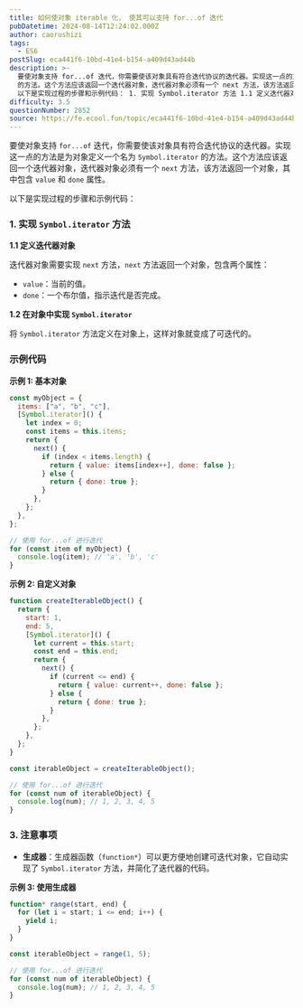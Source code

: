 ```yaml
---
title: 如何使对象 iterable 化， 使其可以支持 for...of 迭代
pubDatetime: 2024-08-14T12:24:02.000Z
author: caorushizi
tags:
  - ES6
postSlug: eca441f6-10bd-41e4-b154-a409d43ad44b
description: >-
  要使对象支持 for...of 迭代，你需要使该对象具有符合迭代协议的迭代器。实现这一点的方法是为对象定义一个名为 Symbol.iterator
  的方法。这个方法应该返回一个迭代器对象，迭代器对象必须有一个 next 方法，该方法返回一个对象，其中包含 value 和 done 属性。
  以下是实现过程的步骤和示例代码： 1. 实现 Symbol.iterator 方法 1.1 定义迭代器对象 迭
difficulty: 3.5
questionNumber: 2852
source: https://fe.ecool.fun/topic/eca441f6-10bd-41e4-b154-a409d43ad44b
---
```


要使对象支持 `for...of` 迭代，你需要使该对象具有符合迭代协议的迭代器。实现这一点的方法是为对象定义一个名为 `Symbol.iterator` 的方法。这个方法应该返回一个迭代器对象，迭代器对象必须有一个 `next` 方法，该方法返回一个对象，其中包含 `value` 和 `done` 属性。

以下是实现过程的步骤和示例代码：

### **1. 实现 `Symbol.iterator` 方法**

**1.1 定义迭代器对象**

迭代器对象需要实现 `next` 方法，`next` 方法返回一个对象，包含两个属性：

- `value`：当前的值。
- `done`：一个布尔值，指示迭代是否完成。

**1.2 在对象中实现 `Symbol.iterator`**

将 `Symbol.iterator` 方法定义在对象上，这样对象就变成了可迭代的。

### **示例代码**

**示例 1: 基本对象**

```javascript
const myObject = {
  items: ["a", "b", "c"],
  [Symbol.iterator]() {
    let index = 0;
    const items = this.items;
    return {
      next() {
        if (index < items.length) {
          return { value: items[index++], done: false };
        } else {
          return { done: true };
        }
      },
    };
  },
};

// 使用 for...of 进行迭代
for (const item of myObject) {
  console.log(item); // 'a', 'b', 'c'
}
```

**示例 2: 自定义对象**

```javascript
function createIterableObject() {
  return {
    start: 1,
    end: 5,
    [Symbol.iterator]() {
      let current = this.start;
      const end = this.end;
      return {
        next() {
          if (current <= end) {
            return { value: current++, done: false };
          } else {
            return { done: true };
          }
        },
      };
    },
  };
}

const iterableObject = createIterableObject();

// 使用 for...of 进行迭代
for (const num of iterableObject) {
  console.log(num); // 1, 2, 3, 4, 5
}
```

### **3. 注意事项**

- **生成器**：生成器函数（`function*`）可以更方便地创建可迭代对象，它自动实现了 `Symbol.iterator` 方法，并简化了迭代器的代码。

**示例 3: 使用生成器**

```javascript
function* range(start, end) {
  for (let i = start; i <= end; i++) {
    yield i;
  }
}

const iterableObject = range(1, 5);

// 使用 for...of 进行迭代
for (const num of iterableObject) {
  console.log(num); // 1, 2, 3, 4, 5
}
```
